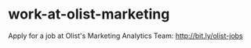 # work-at-olist-marketing
Apply for a job at Olist's Marketing Analytics Team: http://bit.ly/olist-jobs
